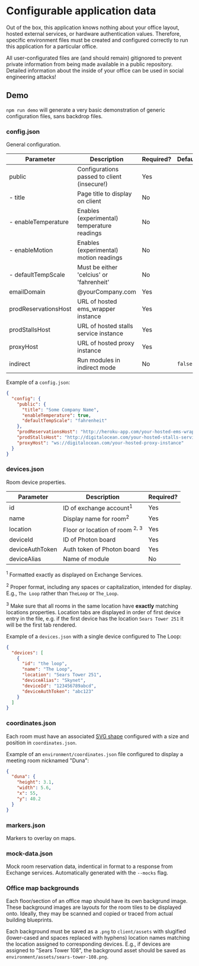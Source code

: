 # Configurable application data

Out of the box, this application knows nothing about your office layout, hosted external services, or hardware authentication values.
Therefore, specific environment files must be created and configured correctly to run this application for a particular office.

All user-configurated files are (and should remain) gitignored to prevent private information from being made available in a public repository. Detailed information about the inside of your office can be used in social engineering attacks!

## Demo

`npm run demo` will generate a very basic demonstration of generic configuration files, sans backdrop files.

### config.json
General configuration.

| Parameter            | Description                                 | Required? | Default |
|----------------------|---------------------------------------------|-----------|---------|
| public               | Configurations passed to client (insecure!)  | Yes       |         |
| - title              | Page title to display on client             | No        |         |
| - enableTemperature  | Enables (experimental) temperature readings | No        |         |
| - enableMotion       | Enables (experimental) motion readings      | No        |         |
| - defaultTempScale   | Must be either 'celcius' or 'fahrenheit'    | No        |         |
| emailDomain          | @yourCompany.com                            | Yes       |         |
| prodReservationsHost | URL of hosted ems_wrapper instance          | Yes       |         |
| prodStallsHost       | URL of hosted stalls service instance       | Yes       |         |
| proxyHost            | URL of hosted proxy instance                | Yes       |         |
| indirect             | Run modules in indirect mode                | No        | `false` |

Example of a `config.json`:
```json
{
  "config": {
    "public": {
      "title": "Some Company Name",
      "enableTemperature": true,
      "defaultTempScale": "fahrenheit"
    },
    "prodReservationsHost": "http://heroku-app.com/your-hosted-ems-wrapper",
    "prodStallsHost": "http://digitalocean.com/your-hosted-stalls-service",
    "proxyHost": "ws://digitalocean.com/your-hosted-proxy-instance"
  }
}

```

### devices.json
Room device properties.

| Parameter        | Description                           | Required? |
|------------------|---------------------------------------|-----------|
| id               | ID of exchange account<sup>1</sup>    | Yes       |
| name             | Display name for room<sup>2</sup>     | Yes       |
| location         | Floor or location of room <sup>2, 3</sup>| Yes       |
| deviceId         | ID of Photon board                    | Yes       |
| deviceAuthToken  | Auth token of Photon board            | Yes       |
| deviceAlias      | Name of module                        | No        |
<sup>1</sup> Formatted exactly as displayed on Exchange Services.

<sup>2</sup> Proper format, including any spaces or capitalization, intended for display. E.g., `The Loop` rather than `TheLoop` or `The_Loop`.

<sup>3</sup> Make sure that all rooms in the same location have **exactly** matching locations properties. Location tabs are displayed in order of first device entry in the file, e.g. if the first device has the location `Sears Tower 251` it will be the first tab rendered.

Example of a `devices.json` with a single device configured to The Loop:
```json
{
  "devices": [
    {
      "id": "the loop",
      "name": "The Loop",
      "location": "Sears Tower 251",
      "deviceAlias": "Skynet",
      "deviceId": "123456789abcd",
      "deviceAuthToken": "abc123"
    }
  ]
}
```

### coordinates.json
Each room must have an associated [SVG shape](https://developer.mozilla.org/en-US/docs/Web/SVG/Tutorial/Basic_Shapes) configured
with a size and position in `coordinates.json`.

Example of an `environment/coordinates.json` file configured to display a meeting room nicknamed "Duna":
```json
{
  "duna": {
    "height": 3.1,
    "width": 5.6,
    "x": 55,
    "y": 40.2
  }
}
```

### markers.json
Markers to overlay on maps.

### mock-data.json
Mock room reservation data, indentical in format to a response from Exchange services. Automatically generated with the `--mocks` flag.

### Office map backgrounds
Each floor/section of an office map should have its own backgrund image.
These background images are layouts for the room tiles to be displayed onto.
Ideally, they may be scanned and copied or traced from actual building blueprints.

Each background must be saved as a `.png` to `client/assets` with slugified (lower-cased and spaces replaced with hyphens) location names matching the location assigned to corresponding devices.
E.g., if devices are assigned to "Sears Tower 108", the background asset should be saved as `environment/assets/sears-tower-108.png`.
